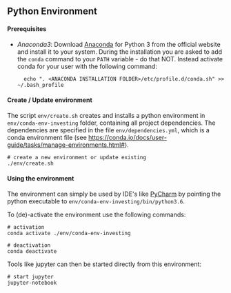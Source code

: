 ## Python Environment

#### Prerequisites

* *Anaconda3*: Download [Anaconda](https://www.anaconda.com/download/) for Python 3 from the official website and install it to your system.
    During the installation you are asked to add the `conda` command to your `PATH` variable - do that NOT.
    Instead activate conda for your user with the following command:

        echo ". <ANACONDA INSTALLATION FOLDER>/etc/profile.d/conda.sh" >> ~/.bash_profile

#### Create / Update environment

The script `env/create.sh` creates and installs a python environment in `env/conda-env-investing` folder, containing all project dependencies.
The dependencies are specified in the file `env/dependencies.yml`, which is a conda environment file (see https://conda.io/docs/user-guide/tasks/manage-environments.html#).

    # create a new environment or update existing
    ./env/create.sh

#### Using the environment

The environment can simply be used by IDE's like [PyCharm](https://www.jetbrains.com/pycharm/) by pointing the python executable to `env/conda-env-investing/bin/python3.6`.

To (de)-activate the environment use the following commands:

    # activation
    conda activate ./env/conda-env-investing

    # deactivation
    conda deactivate

Tools like jupyter can then be started directly from this environment:

    # start jupyter
    jupyter-notebook
